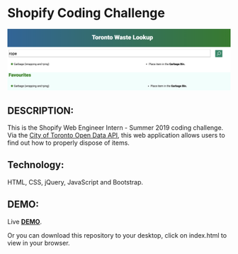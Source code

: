 # Shopify Coding Challenge

![Demo](https://github.com/dvampofo/shopify/blob/master/screenshot/image1.png?raw=true)

## DESCRIPTION:

This is the Shopify Web Engineer Intern - Summer 2019 coding challenge. Via the [City of Toronto Open Data API](https://www.toronto.ca/city-government/data-research-maps/open-data/open-data-catalogue/#5ed40494-a290-7807-d5da-09ab6a56fca2), this web application allows users to find out how to properly dispose of items.

## Technology:

HTML, CSS, jQuery, JavaScript and Bootstrap.

## DEMO:

Live **[DEMO](https://dvampofo.github.io/shopify/)**.

Or you can download this repository to your desktop, click on index.html to view in your browser.
